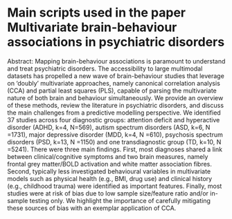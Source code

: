 # Main scripts used in the paper Multivariate brain-behaviour associations in psychiatric disorders

Abstract: Mapping brain-behaviour associations is paramount to understand and treat psychiatric disorders. The accessibility to large multimodal datasets has propelled a new wave of brain-behaviour studies that leverage on ‘doubly’ multivariate approaches, namely canonical correlation analysis (CCA) and partial least squares (PLS), capable of parsing the multivariate nature of both brain and behaviour simultaneously. We provide an overview of these methods, review the literature in psychiatric disorders, and discuss the main challenges from a predictive modelling perspective. We identified 37 studies across four diagnostic groups: attention deficit and hyperactive disorder (ADHD, k=4, N=569), autism spectrum disorders (ASD, k=6, N =1731), major depressive disorder (MDD, k=4, N =610), psychosis spectrum disorders (PSD, k=13, N =1150) and one transdiagnostic group (TD, k=10, N =5241). There were three main findings. First, most diagnoses shared a link between clinical/cognitive symptoms and two brain measures, namely frontal grey matter/BOLD activation and white matter association fibres. Second, typically less investigated behavioural variables in multivariate models such as physical health (e.g., BMI, drug use) and clinical history (e.g., childhood trauma) were identified as important features. Finally, most studies were at risk of bias due to low sample size/feature ratio and/or in-sample testing only. We highlight the importance of carefully mitigating these sources of bias with an exemplar application of CCA.

